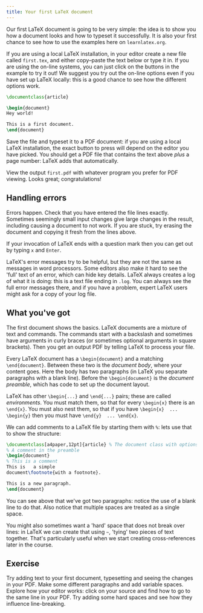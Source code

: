 ```yaml
---
title: Your first LaTeX document
---
```


Our first LaTeX document is going to be very simple: the idea is to show you
how a document looks and how to typeset it successfully. It is also your
first chance to see how to use the examples here on `learnlatex.org`.

If you are using a local LaTeX installation, in your editor create a new file
called `first.tex`, and either copy–paste the text below or type it in.
If you are using the on-line systems, you can just click on the buttons in the
example to try it out! We suggest you try out the on-line options even  if you
have set up LaTeX locally: this is a good chance to see how the different
options work.
```latex
\documentclass{article}

\begin{document}
Hey world!

This is a first document.
\end{document}
```
Save the file and typeset it to a PDF document: if you are using a local LaTeX
installation, the exact button to press will depend on the editor you have
picked. You should get a PDF file that contains the text above _plus_ a page
number: LaTeX adds that automatically.

View the output `first.pdf` with
whatever program you prefer for PDF viewing.
Looks great; congratulations!

## Handling errors

Errors happen.
Check that you have entered the file lines exactly.
Sometimes seemingly small input changes give large changes in the
result, including causing a document to not work.
If you are stuck, try erasing the document and copying it fresh from the
lines above.

If your invocation of LaTeX ends with a question mark then you can get out by
typing `x` and `Enter`.

LaTeX's error messages try to be helpful, but they are not the same as messages
in word processors. Some editors also make it hard to see the 'full' text of an
error, which can hide key details. LaTeX always creates a log of what it is
doing: this is a text file ending in `.log`. You can always see the full  error
messages there, and if you have a problem, expert LaTeX users might ask  for a
copy of your log file.

## What you've got

The first document shows the basics.
LaTeX documents are  a mixture of text and commands.
The commands start with a backslash
and sometimes have arguments in curly braces
(or sometimes optional arguments in square brackets).
Then you get an output PDF by telling LaTeX to process your file.

Every LaTeX document has a `\begin{document}` and a matching
`\end{document}`.
Between these two is the *document body*, where your content goes.
Here the body has two paragraphs (in LaTeX you separate paragraphs
with a blank line).
Before the `\begin{document}` is the *document preamble*,
which has code to set up the document layout.

LaTeX has other `\begin{...}` and `\end{...}` pairs; these are
called *environments*.
You must match them, so that for every `\begin{x}` there is an `\end{x}`.
You must also nest them, so that if you have
`\begin{x}  ... \begin{y}` then you must have
`\end{y}  ... \end{x}`.

We can add comments to a LaTeX file by starting them with `%`: lets use
that to show the structure:
```latex
\documentclass[a4paper,12pt]{article} % The document class with options
% A comment in the preamble
\begin{document}
% This is a comment
This is   a simple
document\footnote{with a footnote}.

This is a new paragraph.
\end{document}
```
You can see above that we've got two paragraphs: notice the use of a blank  line
to do that. Also notice that multiple spaces are treated as a single space.

You might also sometimes want a 'hard' space that does not break over lines: in
LaTeX we can create that using `~`, 'tying' two pieces of text together. That's
particularly useful when we start creating cross-references later in the course.

## Exercise

Try adding text to your first document, typesetting and seeing the changes in
your PDF. Make some different paragraphs and add variable spaces. Explore how
your editor works: click on your source and find how to go to the same line  in
your PDF. Try adding some hard spaces and see how they influence line-breaking.
